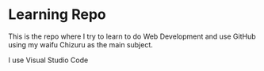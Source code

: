 # Learning Repo
This is the repo where I try to learn to do Web Development and use GitHub using my waifu Chizuru as the main subject.

I use Visual Studio Code
